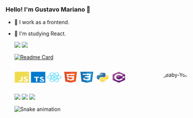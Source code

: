 ### Hello! I'm Gustavo Mariano 👋

- 🔭 I work as a frontend.
- 🌱 I'm studying React.

    <picture>
      <source 
        srcset="https://github-readme-stats.vercel.app/api?username=gustamds&show_icons=true&theme=dark"
        media="(prefers-color-scheme: dark)"
      />
      <source
        srcset="https://github-readme-stats.vercel.app/api?username=gustamds&show_icons=true&theme=dark"
        media="(prefers-color-scheme: light), (prefers-color-scheme: no-preference)"
      />
      <img width="45%" src="https://github-readme-stats.vercel.app/api?username=anuraghazra&show_icons=true" />
    </picture>

    <img  width="40%" src="https://github-readme-stats.vercel.app/api/top-langs/?username=gustamds&layout=compact&theme=dark"/>

    [![Readme Card](https://github-readme-stats.vercel.app/api/pin/?username=gustamds&repo=LoginFireBase)](https://github.com/gustamds/LoginFireBase)


  <div><br>
    <img align="center" alt="Rafa-Js" height="30" width="40" src="https://raw.githubusercontent.com/devicons/devicon/master/icons/javascript/javascript-plain.svg">
    <img align="center" alt="Rafa-Ts" height="30" width="40" src="https://raw.githubusercontent.com/devicons/devicon/master/icons/typescript/typescript-plain.svg">
    <img align="center" alt="Rafa-React" height="30" width="40" src="https://raw.githubusercontent.com/devicons/devicon/master/icons/react/react-original.svg">
    <img align="center" alt="Rafa-HTML" height="30" width="40" src="https://raw.githubusercontent.com/devicons/devicon/master/icons/html5/html5-original.svg">
    <img align="center" alt="Rafa-CSS" height="30" width="40" src="https://raw.githubusercontent.com/devicons/devicon/master/icons/css3/css3-original.svg">
    <img align="center" alt="Rafa-Python" height="30" width="40" src="https://raw.githubusercontent.com/devicons/devicon/master/icons/python/python-original.svg">
    <img align="center" alt="Rafa-Csharp" height="30" width="40" src="https://raw.githubusercontent.com/devicons/devicon/master/icons/csharp/csharp-original.svg">
    <img align="right" alt="Baby-Yoda" height="150" style="border-radius:50px;" src="https://media.tenor.com/6_dFOjkssSIAAAAC/baby-yoda.gif"
  </div>
  
  ##
  
  <div> 
    <a href="https://www.linkedin.com/in/gustavo-mariano-da-silva-2016481b3/" target="_blank"><img src="https://img.shields.io/badge/-LinkedIn-%230077B5?style=for-the-badge&logo=linkedin&logoColor=white" target="_blank"></a> 
    <a href="https://www.instagram.com/gusta.mds/" target="_blank"><img src="https://img.shields.io/badge/-Instagram-%23E4405F?style=for-the-badge&logo=instagram&logoColor=white" target="_blank"></a>
    <a href = "mailto:gustavomarianodasilva7@gmail.com"><img src="https://img.shields.io/badge/-Gmail-%23333?style=for-the-badge&logo=gmail&logoColor=white" target="_blank"></a>
  </div>
  
  ![Snake animation](https://github.com/gustamds/gustamds/blob/output/github-contribution-grid-snake.svg)
